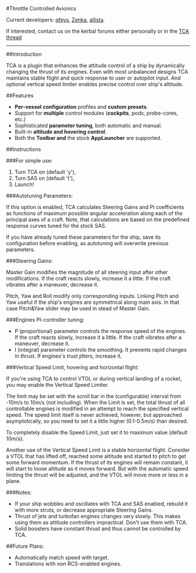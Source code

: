 #Throttle Controlled Avionics

Current developers: 
[qfeys](http://forum.kerbalspaceprogram.com/members/45099-qfeys),
[Zenka](http://forum.kerbalspaceprogram.com/members/108134-Zenka),
[allista](http://forum.kerbalspaceprogram.com/members/102693-allista).

If interested, contact us on the kerbal forums either personally or in the [TCA thread](http://forum.kerbalspaceprogram.com/threads/67270)

***

##Introduction

TCA is a plugin that enhances the attitude control of a ship by dynamically changing the thrust of its engines. Even with most unbalanced designs TCA maintains stable flight and quick response to user or autopilot input. And optional vertical speed limiter enables precise control over ship's altitude.

##Features

* **Per-vessel configuration** profiles and **custom presets**.
* Support for **multiple** control modules (**cockpits**, pods, probe-cores, etc.)
* Sophisticated **parameter tuning**, both automatic and manual.
* Built-in **altitude and hovering control**.
* Both the **Toolbar and** the stock **AppLauncher** are supported.

##Instructions

###For simple use:

1. Turn TCA on (default 'y'),
2. Turn SAS on (default 't'),
3. Launch!

###Autotuning Parameters:

If this option is enabled, TCA calculates Steering Gains and PI coefficients as functions of maximum possible angular acceleration along each of the principal axes of a craft. Note, that calculations are based on the predefined response curves tuned for the stock SAS.

If you have already tuned these parameters for the ship, save its configuration before enabling, as autotuning will overwrite previous parameters.

###Steering Gains:

Master Gain modifies the magnitude of all steering input after other modifications. If the craft reacts slowly, increase it a little. If the craft vibrates after a maneuver, decrease it.

Pitch, Yaw and Roll modify only corresponding inputs. Linking Pitch and Yaw useful if the ship's engines are symmetrical along main axis. In that case Pitch&Yaw slider may be used in stead of Master Gain.

###Engines PI-controller tuning:

* P (proportional) parameter controls the response speed of the engines. If the craft reacts slowly, increase it a little. If the craft vibrates after a maneuver, decrease it.
* I (integral) parameter controls the smoothing. It prevents rapid changes in thrust. If engines's trust jitters, increase it.

###Vertical Speed Limit, hovering and horizontal flight:

If you're using TCA to control VTOL or during vertical landing of a rocket, you may enable the Vertical Speed Limiter. 

The limit may be set with the scroll bar in the (configurable) interval from -10m/s to 10m/s (not including). When the Limit is set, the total thrust of all controllable engines is modified in an attempt to reach the specified vertical speed. The speed limit itself is never achieved, however, but approached asymptotically, so you need to set it a little higher (0.1-0.5m/s) than desired.

To completely disable the Speed Limit, just set it to maximum value (default 10m/s).

Another use of the Vertical Speed Limit is a stable horizontal flight. Consider a VTOL that has lifted off, reached some altitude and started to pitch to get some forward momentum. If the thrust of its engines will remain constant, it will start to loose altitude as it moves forward. But with the automatic speed limiting the thrust will be adjusted, and the VTOL will move more or less in a plane.

###Notes:

* If your ship wobbles and oscillates with TCA and SAS enabled, rebuild it with more struts, or decrease appropriate Steering Gains.
* Thrust of jets and turbofan engines changes very slowly. This makes using them as attitude controllers impractical. Don't use them with TCA. 
* Solid boosters have constant thrust and thus cannot be controlled by TCA.

##Future Plans:

* Automatically match speed with target.
* Translations with non RCS-enabled engines.